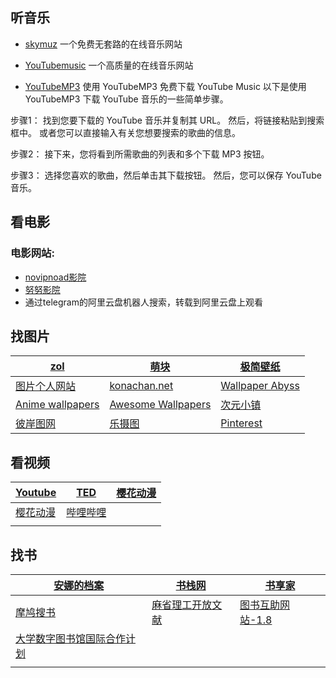## 听音乐

- [skymuz](https://skymuz.org/) 
  一个免费无套路的在线音乐网站

- [YouTubemusic](https://music.youtube.com/) 
  一个高质量的在线音乐网站

- [YouTubeMP3](https://youtubemp3.la/en2/) 
  使用 YouTubeMP3 免费下载 YouTube Music
以下是使用 YouTubeMP3 下载 YouTube 音乐的一些简单步骤。

步骤1： 找到您要下载的 YouTube 音乐并复制其 URL。 然后，将链接粘贴到搜索框中。 或者您可以直接输入有关您想要搜索的歌曲的信息。

步骤2： 接下来，您将看到所需歌曲的列表和多个下载 MP3 按钮。

步骤3： 选择您喜欢的歌曲，然后单击其下载按钮。 然后，您可以保存 YouTube 音乐。



## 看电影


### 电影网站:

- [novipnoad影院](https://www.novipnoad.com/)    
- [努努影院](https://www.nunuyy2.org/)
- 通过telegram的阿里云盘机器人搜索，转载到阿里云盘上观看



## 找图片

| [zol](https://desk.zol.com.cn/)                              | [萌块](https://www.moeblock.com/)            | [极简壁纸](https://bz.zzzmh.cn/index#anime)       |
| ------------------------------------------------------------ | -------------------------------------------- | ------------------------------------------------- |
| [图片个人网站](https://iw233.cn/)                            | [konachan.net](http://konachan.net/post)     | [Wallpaper Abyss ](https://wall.alphacoders.com/) |
| [Anime wallpapers](https://wallpaperscraft.com/catalog/anime/) | [Awesome Wallpapers ](https://wallhaven.cc/) | [次元小镇   ](https://dimtown.com/)               |
| [彼岸图网  ]( https://pic.netbian.com/)                      | [乐摄图  ]( https://www.leshetu.me/)         | [Pinterest ]( https://www.pinterest.com/)         |



## 看视频

| [Youtube](https://youtube.com/)                | [TED](https://www.ted.com/)            | [樱花动漫](https://www.yinghuadongman123.com/) |
| ---------------------------------------------- | -------------------------------------- | ---------------------------------------------- |
| [樱花动漫](https://www.yinghuadongman123.com/) | [哔哩哔哩 ](https://www.bilibili.com/) |                                                |
|                                                |                                        |                                                |

## 找书

| [安娜的档案](https://zh.annas-archive.org/)                  | [书栈网](https://www.bookstack.cn/)             | [书享家](https://www.shuxiangjia.cn/)     |
| ------------------------------------------------------------ | ----------------------------------------------- | ----------------------------------------- |
| [摩鸠搜书](https://www.jiumodiary.com/)                      | [麻省理工开放文献](https://ocw.mit.edu/search/) | [图书互助网站-1.8](http://bk.5mbook.com/) |
| [大学数字图书馆国际合作计划](https://cadal.edu.cn/index/home#page1) |                                                 |                                           |
|                                                              |                                                 |                                           |

